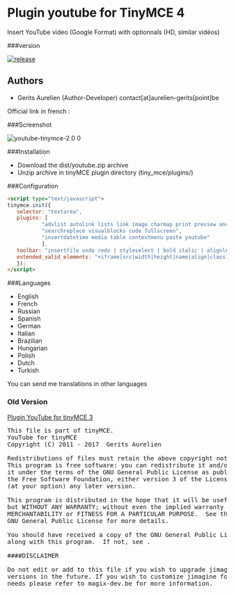 Plugin youtube for TinyMCE 4
======================

Insert YouTube video (Google Format) with optionnals (HD, similar vidéos)

###version 

[![release](https://img.shields.io/github/release/gtraxx/tinymce-plugin-youtube.svg)](https://github.com/gtraxx/tinymce-plugin-youtube/releases/latest)


Authors
-------

 * Gerits Aurelien (Author-Developer) contact[at]aurelien-gerits[point]be

Official link in french :

###Screenshot

![youtube-tinymce-2 0 0](https://cloud.githubusercontent.com/assets/356674/17137863/b977bf00-533d-11e6-9070-426c5131f75a.png)

###Installation
 * Download the dist/youtube.zip archive
 * Unzip archive in tinyMCE plugin directory (tiny_mce/plugins/)

###Configuration
 ```html
<script type="text/javascript">
tinymce.init({
	selector: "textarea",
	plugins: [
			"advlist autolink lists link image charmap print preview anchor",
			"searchreplace visualblocks code fullscreen",
			"insertdatetime media table contextmenu paste youtube"
			],
	toolbar: "insertfile undo redo | styleselect | bold italic | alignleft aligncenter alignright alignjustify | bullist numlist outdent indent | link image| youtube",
	extended_valid_elements: "+iframe[src|width|height|name|align|class]",
	});
</script>
```

###Languages
 * English
 * French
 * Russian
 * Spanish
 * German
 * Italian
 * Brazilian
 * Hungarian
 * Polish
 * Dutch
 * Turkish
 
 You can send me translations in other languages
 
### Old Version

[Plugin YouTube for tinyMCE 3](http://magix-cjquery.com/post/2012/05/11/plugin-youtube-v1.4-pour-tinyMCE)

<pre>
This file is part of tinyMCE.
YouTube for tinyMCE
Copyright (C) 2011 - 2017  Gerits Aurelien <aurelien[at]magix-cms[dot]com>

Redistributions of files must retain the above copyright notice.
This program is free software: you can redistribute it and/or modify
it under the terms of the GNU General Public License as published by
the Free Software Foundation, either version 3 of the License, or
(at your option) any later version.

This program is distributed in the hope that it will be useful,
but WITHOUT ANY WARRANTY; without even the implied warranty of
MERCHANTABILITY or FITNESS FOR A PARTICULAR PURPOSE.  See the
GNU General Public License for more details.

You should have received a copy of the GNU General Public License
along with this program.  If not, see .

####DISCLAIMER

Do not edit or add to this file if you wish to upgrade jimagine to newer
versions in the future. If you wish to customize jimagine for your
needs please refer to magix-dev.be for more information.
</pre>
